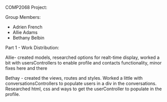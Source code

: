 COMP2068 Project:

Group Members:
- Adrien French
- Allie Adams
- Bethany Belbin

Part 1 - Work Distribution:

Allie- created models, researched options for realt-time display, worked a bit with usersControllers to enable profile and contacts functionality, minor fixes here and there

Bethay - created the views, routes and styles. Worked a little with conversationsControllers to populate users in a div in the conversations. Researched html, css and ways to get the userController to populate in the profile.  
